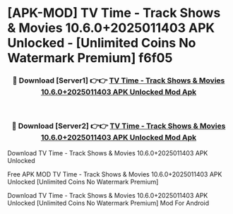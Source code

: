# [APK-MOD] TV Time - Track Shows & Movies 10.6.0+2025011403 APK Unlocked - [Unlimited Coins No Watermark Premium] f6f05



<div align="center">
<h3>🔴 Download [Server1] 👉👉 <a href="https://momento.my/?title=TV_Time_-_Track_Shows_&_Movies_10.6.0+2025011403_APK_Unlocked">TV Time - Track Shows & Movies 10.6.0+2025011403 APK Unlocked Mod Apk</a></h3><br>

<h3>🔴 Download [Server2] 👉👉 <a href="https://momento.my/?title=TV_Time_-_Track_Shows_&_Movies_10.6.0+2025011403_APK_Unlocked">TV Time - Track Shows & Movies 10.6.0+2025011403 APK Unlocked Mod Apk</a></h3>
</div>



Download TV Time - Track Shows & Movies 10.6.0+2025011403 APK Unlocked 

Free APK MOD TV Time - Track Shows & Movies 10.6.0+2025011403 APK Unlocked [Unlimited Coins No Watermark Premium]

Download TV Time - Track Shows & Movies 10.6.0+2025011403 APK Unlocked [Unlimited Coins No Watermark Premium] Mod For Android
